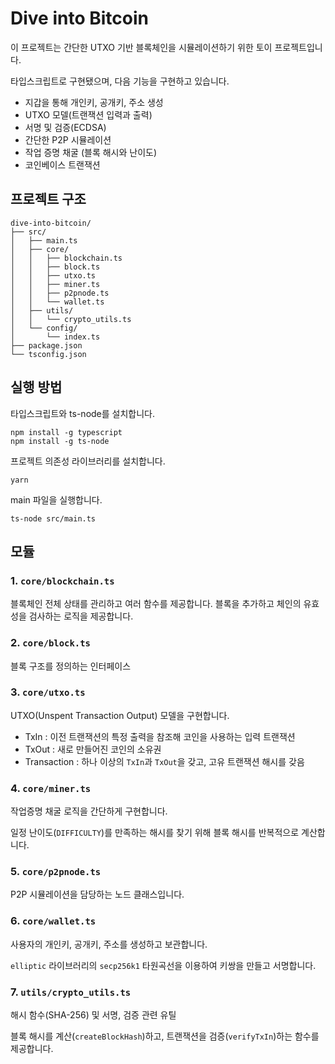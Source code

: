 # Dive into Bitcoin

이 프로젝트는 간단한 UTXO 기반 블록체인을 시뮬레이션하기 위한 토이 프로젝트입니다.

타입스크립트로 구현됐으며, 다음 기능을 구현하고 있습니다.

* 지갑을 통해 개인키, 공개키, 주소 생성
* UTXO 모델(트랜잭션 입력과 출력)
* 서명 및 검증(ECDSA)
* 간단한 P2P 시뮬레이션
* 작업 증명 채굴 (블록 해시와 난이도)
* 코인베이스 트랜잭션

## 프로젝트 구조
```
dive-into-bitcoin/
├── src/
│   ├── main.ts
│   ├── core/
│   │   ├── blockchain.ts
│   │   ├── block.ts
│   │   ├── utxo.ts
│   │   ├── miner.ts
│   │   ├── p2pnode.ts
│   │   └── wallet.ts
│   ├── utils/
│   │   └── crypto_utils.ts
│   └── config/
│       └── index.ts
├── package.json
└── tsconfig.json
```

## 실행 방법

타입스크립트와 ts-node를 설치합니다.

```shell
npm install -g typescript
npm install -g ts-node
```

프로젝트 의존성 라이브러리를 설치합니다.

```shell
yarn
```

main 파일을 실행합니다.

```shell
ts-node src/main.ts
```

## 모듈

### 1. `core/blockchain.ts`

블록체인 전체 상태를 관리하고 여러 함수를 제공합니다.
블록을 추가하고 체인의 유효성을 검사하는 로직을 제공합니다.

### 2. `core/block.ts`

블록 구조를 정의하는 인터페이스

### 3. `core/utxo.ts`

UTXO(Unspent Transaction Output) 모델을 구현합니다.
* TxIn : 이전 트랜잭션의 특정 출력을 참조해 코인을 사용하는 입력 트랜잭션
* TxOut : 새로 만들어진 코인의 소유권
* Transaction : 하나 이상의 `TxIn`과 `TxOut`을 갖고, 고유 트랜잭션 해시를 갖음

### 4. `core/miner.ts`

작업증명 채굴 로직을 간단하게 구현합니다.

일정 난이도(`DIFFICULTY`)를 만족하는 해시를 찾기 위해 블록 해시를 반복적으로 계산합니다.

### 5. `core/p2pnode.ts`

P2P 시뮬레이션을 담당하는 노드 클래스입니다.

### 6. `core/wallet.ts`

사용자의 개인키, 공개키, 주소를 생성하고 보관합니다.

`elliptic` 라이브러리의 `secp256k1` 타원곡선을 이용하여 키쌍을 만들고 서명합니다.

### 7. `utils/crypto_utils.ts`

해시 함수(SHA-256) 및 서명, 검증 관련 유틸

블록 해시를 계산(`createBlockHash`)하고, 트랜잭션을 검증(`verifyTxIn`)하는 함수를 제공합니다.